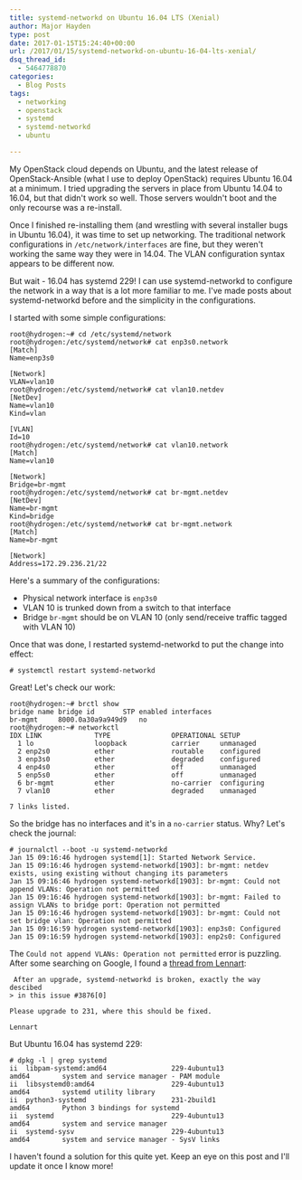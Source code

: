 ```yaml
---
title: systemd-networkd on Ubuntu 16.04 LTS (Xenial)
author: Major Hayden
type: post
date: 2017-01-15T15:24:40+00:00
url: /2017/01/15/systemd-networkd-on-ubuntu-16-04-lts-xenial/
dsq_thread_id:
  - 5464778870
categories:
  - Blog Posts
tags:
  - networking
  - openstack
  - systemd
  - systemd-networkd
  - ubuntu

---
```

My OpenStack cloud depends on Ubuntu, and the latest release of OpenStack-Ansible (what I use to deploy OpenStack) requires Ubuntu 16.04 at a minimum. I tried upgrading the servers in place from Ubuntu 14.04 to 16.04, but that didn't work so well. Those servers wouldn't boot and the only recourse was a re-install.

Once I finished re-installing them (and wrestling with several installer bugs in Ubuntu 16.04), it was time to set up networking. The traditional network configurations in `/etc/network/interfaces` are fine, but they weren't working the same way they were in 14.04. The VLAN configuration syntax appears to be different now.

But wait - 16.04 has systemd 229! I can use systemd-networkd to configure the network in a way that is a lot more familiar to me. I've made posts about systemd-networkd before and the simplicity in the configurations.

I started with some simple configurations:

```
root@hydrogen:~# cd /etc/systemd/network
root@hydrogen:/etc/systemd/network# cat enp3s0.network
[Match]
Name=enp3s0

[Network]
VLAN=vlan10
root@hydrogen:/etc/systemd/network# cat vlan10.netdev
[NetDev]
Name=vlan10
Kind=vlan

[VLAN]
Id=10
root@hydrogen:/etc/systemd/network# cat vlan10.network
[Match]
Name=vlan10

[Network]
Bridge=br-mgmt
root@hydrogen:/etc/systemd/network# cat br-mgmt.netdev
[NetDev]
Name=br-mgmt
Kind=bridge
root@hydrogen:/etc/systemd/network# cat br-mgmt.network
[Match]
Name=br-mgmt

[Network]
Address=172.29.236.21/22
```


Here's a summary of the configurations:

  * Physical network interface is `enp3s0`
  * VLAN 10 is trunked down from a switch to that interface
  * Bridge `br-mgmt` should be on VLAN 10 (only send/receive traffic tagged with VLAN 10)

Once that was done, I restarted systemd-networkd to put the change into effect:

```
# systemctl restart systemd-networkd
```


Great! Let's check our work:

```
root@hydrogen:~# brctl show
bridge name bridge id       STP enabled interfaces
br-mgmt     8000.0a30a9a949d9   no
root@hydrogen:~# networkctl
IDX LINK             TYPE               OPERATIONAL SETUP
  1 lo               loopback           carrier     unmanaged
  2 enp2s0           ether              routable    configured
  3 enp3s0           ether              degraded    configured
  4 enp4s0           ether              off         unmanaged
  5 enp5s0           ether              off         unmanaged
  6 br-mgmt          ether              no-carrier  configuring
  7 vlan10           ether              degraded    unmanaged

7 links listed.
```


So the bridge has no interfaces and it's in a `no-carrier` status. Why? Let's check the journal:

```
# journalctl --boot -u systemd-networkd
Jan 15 09:16:46 hydrogen systemd[1]: Started Network Service.
Jan 15 09:16:46 hydrogen systemd-networkd[1903]: br-mgmt: netdev exists, using existing without changing its parameters
Jan 15 09:16:46 hydrogen systemd-networkd[1903]: br-mgmt: Could not append VLANs: Operation not permitted
Jan 15 09:16:46 hydrogen systemd-networkd[1903]: br-mgmt: Failed to assign VLANs to bridge port: Operation not permitted
Jan 15 09:16:46 hydrogen systemd-networkd[1903]: br-mgmt: Could not set bridge vlan: Operation not permitted
Jan 15 09:16:59 hydrogen systemd-networkd[1903]: enp3s0: Configured
Jan 15 09:16:59 hydrogen systemd-networkd[1903]: enp2s0: Configured
```


The `Could not append VLANs: Operation not permitted` error is puzzling. After some searching on Google, I found a [thread from Lennart][1]:

```
 After an upgrade, systemd-networkd is broken, exactly the way descibed
> in this issue #3876[0]

Please upgrade to 231, where this should be fixed.

Lennart
```


But Ubuntu 16.04 has systemd 229:

```
# dpkg -l | grep systemd
ii  libpam-systemd:amd64                229-4ubuntu13                      amd64        system and service manager - PAM module
ii  libsystemd0:amd64                   229-4ubuntu13                      amd64        systemd utility library
ii  python3-systemd                     231-2build1                        amd64        Python 3 bindings for systemd
ii  systemd                             229-4ubuntu13                      amd64        system and service manager
ii  systemd-sysv                        229-4ubuntu13                      amd64        system and service manager - SysV links
```


I haven't found a solution for this quite yet. Keep an eye on this post and I'll update it once I know more!

 [1]: https://lists.freedesktop.org/archives/systemd-devel/2016-August/037385.html
